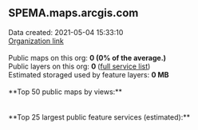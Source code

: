 <h2>SPEMA.maps.arcgis.com</h2> Data created: 2021-05-04 15:33:10 <br /><a target='new' href='https://SPEMA.maps.arcgis.com'>Organization link</a><br /><br />Public maps on this org: <b>0 (0% of the average.)</b><br />Public layers on this org: <b>0 </b>(<a target='new' href='https://services.arcgis.com/jVyNTrZAK49HGwDs/ArcGIS/rest/services'>full service list</a>)<br />Estimated storaged used by feature layers: <b>0 MB</b><br /><br />**Top 50 public maps by views:**<br /><br /><br />**Top 25 largest public feature services (estimated):**<br />